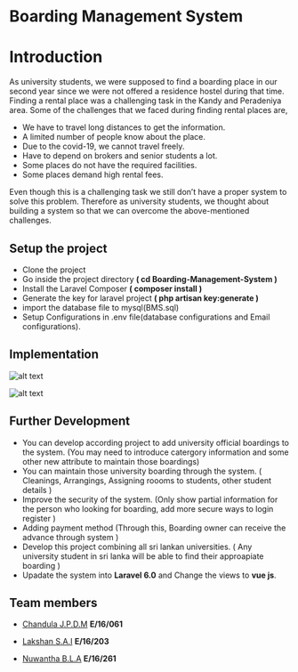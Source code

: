 # Boarding Management System

# Introduction

As university students, we were supposed to find a boarding place in our second year since we were not offered a residence hostel during that time. Finding a rental place was a challenging task in the Kandy and Peradeniya area. Some of the challenges that we faced during finding rental places are,

- We have to travel long distances to get the information.
- A limited number of people know about the place.
- Due to the covid-19, we cannot travel freely.
- Have to depend on brokers and senior students a lot.
- Some places do not have the required facilities.
- Some places demand high rental fees.

Even though this is a challenging task we still don’t have a proper system to solve this problem. Therefore as university students, we thought about building a system so that we can overcome the above-mentioned challenges.

## Setup the project

- Clone the project
- Go inside the project directory **( cd Boarding-Management-System )**
- Install the Laravel Composer **( composer install )**
- Generate the key for laravel project **( php artisan key:generate )**
- import the database file to mysql(BMS.sql)
- Setup Configurations in .env file(database configurations and Email configurations).

## Implementation

![alt text](https://github.com/ArunaNuwantha/CO328-Project/docs/images/p1.png)

![alt text](https://github.com/ArunaNuwantha/CO328-Project/docs/images/p2.png)

## Further Development

- You can develop according project to add university official boardings to the system. (You may need to introduce catergory information and some other new attribute to maintain those boardings)
- You can maintain those university boarding through the system. ( Cleanings, Arrangings, Assigning roooms to students, other student details )
- Improve the security of the system. (Only show partial information for the person who looking for boarding, add more secure ways to login register )
- Adding payment method (Through this, Boarding owner can receive the advance through system )
- Develop this project combining all sri lankan universities. ( Any university student in sri lanka will be able to find their approapiate boarding )
- Upadate the system into **Laravel 6.0** and Change the views to **vue js**.

## Team members

- [Chandula J.P.D.M](https://github.com/Chandula-JPDM) **E/16/061**

- [Lakshan S.A.I](https://github.com/IsuruLakshan97) **E/16/203**

- [Nuwantha B.L.A](https://github.com/ArunaNuwantha) **E/16/261**

